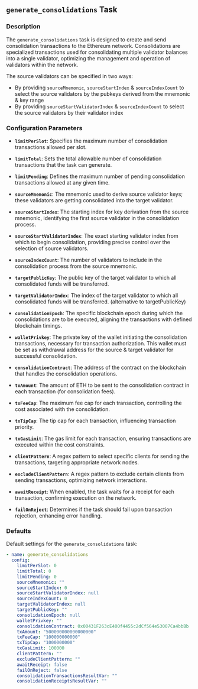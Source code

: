 ## `generate_consolidations` Task

### Description
The `generate_consolidations` task is designed to create and send consolidation transactions to the Ethereum network. Consolidations are specialized transactions used for consolidating multiple validator balances into a single validator, optimizing the management and operation of validators within the network.

The source validators can be specified in two ways:
- By providing `sourceMnemonic`, `sourceStartIndex` & `sourceIndexCount` to select the source validators by the pubkeys derived from the mnemonic & key range
- By providing `sourceStartValidatorIndex` & `sourceIndexCount` to select the source validators by their validator index

### Configuration Parameters

- **`limitPerSlot`**:
  Specifies the maximum number of consolidation transactions allowed per slot.

- **`limitTotal`**:
  Sets the total allowable number of consolidation transactions that the task can generate.

- **`limitPending`**:
  Defines the maximum number of pending consolidation transactions allowed at any given time.

- **`sourceMnemonic`**:
  The mnemonic used to derive source validator keys; these validators are getting consolidated into the target validator.

- **`sourceStartIndex`**:
  The starting index for key derivation from the source mnemonic, identifying the first source validator in the consolidation process.

- **`sourceStartValidatorIndex`**:
  The exact starting validator index from which to begin consolidation, providing precise control over the selection of source validators.

- **`sourceIndexCount`**:
  The number of validators to include in the consolidation process from the source mnemonic.

- **`targetPublicKey`**:
  The public key of the target validator to which all consolidated funds will be transferred.

- **`targetValidatorIndex`**:
  The index of the target validator to which all consolidated funds will be transferred. (alternative to targetPublicKey)

- **`consolidationEpoch`**:
  The specific blockchain epoch during which the consolidations are to be executed, aligning the transactions with defined blockchain timings.

- **`walletPrivkey`**:
  The private key of the wallet initiating the consolidation transactions, necessary for transaction authorization.
  This wallet must be set as withdrawal address for the source & target validator for successful consolidation.

- **`consolidationContract`**:
  The address of the contract on the blockchain that handles the consolidation operations.

- **`txAmount`**:
  The amount of ETH to be sent to the consolidation contract in each transaction (for consolidation fees).

- **`txFeeCap`**:
  The maximum fee cap for each transaction, controlling the cost associated with the consolidation.

- **`txTipCap`**:
  The tip cap for each transaction, influencing transaction priority.

- **`txGasLimit`**:
  The gas limit for each transaction, ensuring transactions are executed within the cost constraints.

- **`clientPattern`**:
  A regex pattern to select specific clients for sending the transactions, targeting appropriate network nodes.

- **`excludeClientPattern`**:
  A regex pattern to exclude certain clients from sending transactions, optimizing network interactions.

- **`awaitReceipt`**:
  When enabled, the task waits for a receipt for each transaction, confirming execution on the network.

- **`failOnReject`**:
  Determines if the task should fail upon transaction rejection, enhancing error handling.

### Defaults

Default settings for the `generate_consolidations` task:

```yaml
- name: generate_consolidations
  config:
    limitPerSlot: 0
    limitTotal: 0
    limitPending: 0
    sourceMnemonic: ""
    sourceStartIndex: 0
    sourceStartValidatorIndex: null
    sourceIndexCount: 0
    targetValidatorIndex: null
    targetPublicKey: ""
    consolidationEpoch: null
    walletPrivkey: ""
    consolidationContract: 0x00431F263cE400f4455c2dCf564e53007Ca4bbBb
    txAmount: "500000000000000000"
    txFeeCap: "100000000000"
    txTipCap: "1000000000"
    txGasLimit: 100000
    clientPattern: ""
    excludeClientPattern: ""
    awaitReceipt: false
    failOnReject: false
    consolidationTransactionsResultVar: ""
    consolidationReceiptsResultVar: ""
```
